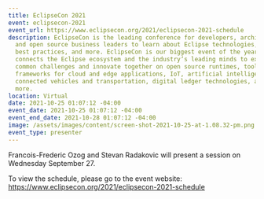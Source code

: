 ```yaml
---
title: EclipseCon 2021
event: eclipsecon-2021
event_url: https://www.eclipsecon.org/2021/eclipsecon-2021-schedule
description: EclipseCon is the leading conference for developers, architects,
  and open source business leaders to learn about Eclipse technologies, share
  best practices, and more. EclipseCon is our biggest event of the year and
  connects the Eclipse ecosystem and the industry’s leading minds to explore
  common challenges and innovate together on open source runtimes, tools, and
  frameworks for cloud and edge applications, IoT, artificial intelligence,
  connected vehicles and transportation, digital ledger technologies, and much
  more.
location: Virtual
date: 2021-10-25 01:07:12 -04:00
event_date: 2021-10-25 01:07:12 -04:00
event_end_date: 2021-10-28 01:07:12 -04:00
image: /assets/images/content/screen-shot-2021-10-25-at-1.08.32-pm.png
event_type: presenter
---
```

Francois-Frederic Ozog and Stevan Radakovic will present a session on Wednesday September 27.

To view the schedule, please go to the event website: https://www.eclipsecon.org/2021/eclipsecon-2021-schedule